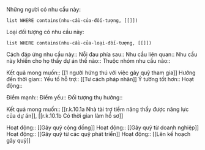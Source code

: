 Những người có nhu cầu này:
```dataview
list WHERE contains(nhu-cầu-của-đối-tượng, [[]])
```

Loại đối tượng có nhu cầu này:
```dataview
list WHERE contains(nhu-cầu-của-loại-đối-tượng, [[]])
```

Cách đáp ứng nhu cầu này:: 
Nỗi đau phía sau:: 
Nhu cầu liên quan:: 
Nhu cầu này khiến cho họ thấy dự án thế nào:: 
Thuộc nhóm nhu cầu nào::

Kết quả mong muốn:: [[1 người hứng thú với việc gây quỹ tham gia]]
Hướng đến thời gian::
Yếu tố hỗ trợ:: [[Tư cách pháp nhân]]
Ý tưởng tốt hơn::
Hoạt động::

Điểm mạnh::
Điểm yếu::
Đối tượng thụ hưởng::


Kết quả mong muốn:: [[r.k.10.1a Nhà tài trợ tiềm năng thấy được năng lực của dự án]], [[r.k.10.1b Có thời gian làm hồ sơ]]

Hoạt động:: [[Gây quỹ cộng đồng]]
Hoạt động:: [[Gây quỹ từ doanh nghiệp]]
Hoạt động:: [[Gây quỹ từ các quỹ phát triển]]
Hoạt động:: [[Lên kế hoạch gây quỹ]]